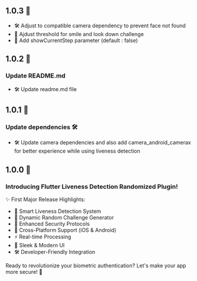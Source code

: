 ## 1.0.3 🚀

- 🛠️ Adjust to compatible camera dependency to prevent face not found
- 🔐 Ajdust threshold for smile and look down challenge
- 🎨 Add showCurrentStep parameter (default : false)

## 1.0.2 🚀

### Update README.md

- 🛠️ Update readme.md file

## 1.0.1 🚀

### Update dependencies 🛠️

- 🛠️ Update camera dependencies and also add camera_android_camerax for better experience while using liveness detection

## 1.0.0 🚀

### Introducing Flutter Liveness Detection Randomized Plugin! 

✨ First Major Release Highlights:
- 🎯 Smart Liveness Detection System
- 🎲 Dynamic Random Challenge Generator
- 🔐 Enhanced Security Protocols
- 📱 Cross-Platform Support (iOS & Android)
- ⚡ Real-time Processing
- 🎨 Sleek & Modern UI
- 🛠️ Developer-Friendly Integration

Ready to revolutionize your biometric authentication? Let's make your app more secure! 💪